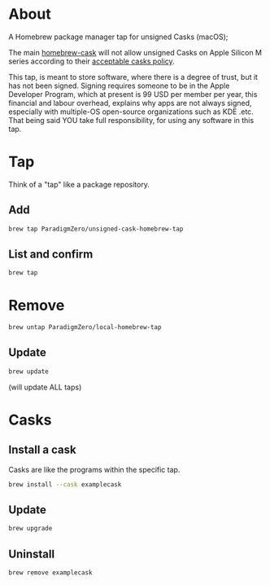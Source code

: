 # About

A Homebrew package manager tap for unsigned Casks (macOS);

The main [homebrew-cask](https://github.com/Homebrew/homebrew-cask) will not allow unsigned Casks on Apple Silicon M series according to their [acceptable casks policy](https://docs.brew.sh/Acceptable-Casks).

This tap, is meant to store software, where there is a degree of trust, but it has not been signed. Signing requires someone to be in the Apple Developer Program, which at present is 99 USD per member per year, this financial and labour overhead, explains why apps are not always signed, especially with multiple-OS open-source organizations such as KDE .etc. That being said YOU take full responsibility, for using any software in this tap.

# Tap

Think of a "tap" like a package repository.

## Add


```bash
brew tap ParadigmZero/unsigned-cask-homebrew-tap
```

## List and confirm

```bash
brew tap
```

# Remove

```bash
brew untap ParadigmZero/local-homebrew-tap
```
## Update

```bash
brew update
```

(will update ALL taps)

# Casks

## Install a cask
Casks are like the programs within the specific tap.

```bash
brew install --cask examplecask
```

## Update

```bash
brew upgrade
```

## Uninstall

```bash
brew remove examplecask
```